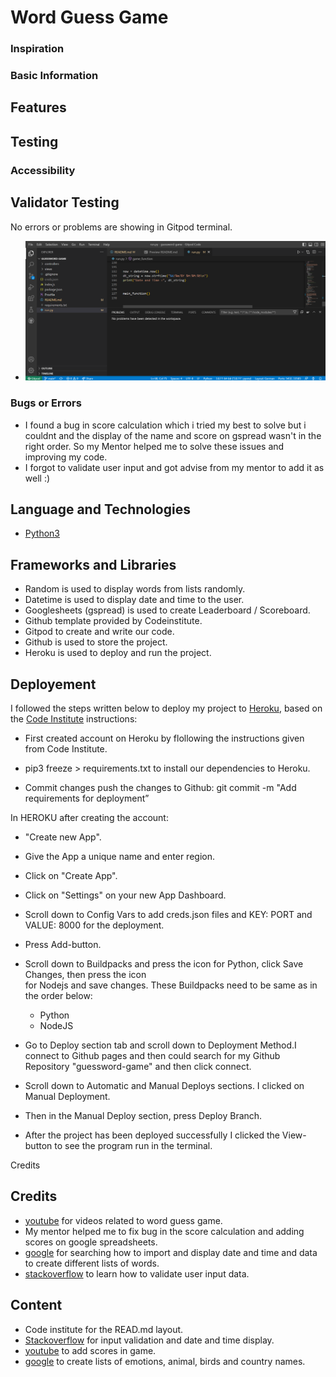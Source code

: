 # Word Guess Game
### Inspiration
### Basic Information
## Features
## Testing
### Accessibility
## Validator Testing
No errors or problems are showing in Gitpod terminal.
- ![this is an image](./assets/images/validation-screenshot.png)
### Bugs or Errors
- I found a bug in score calculation which i tried my best to solve but i couldnt and the display
  of the name and score on gspread wasn't in the right order. So my Mentor helped me to solve these issues and improving my code. 
- I forgot to validate user input and got advise from my mentor to add it as well :) 

## Language and Technologies
- [Python3](https://python.org)

## Frameworks and Libraries
- Random is used to display words from lists randomly.
- Datetime is used to display date and time to the user.
- Googlesheets (gspread) is used to create Leaderboard / Scoreboard.
- Github template provided by Codeinstitute.
- Gitpod to create and write our code.
- Github is used to store the project.
- Heroku is used to deploy and run the project.

## Deployement
I followed the steps written below to deploy my project to [Heroku](https://heroku.com/), based on the [Code Institute](https://codeinstitute.net/) instructions:

- First created account on Heroku by flollowing the instructions given from Code Institute.

- pip3 freeze > requirements.txt to install our dependencies to Heroku.
- Commit changes push the changes to Github:
  git commit -m "Add requirements for deployment”

In HEROKU after creating the account:

- "Create new App".

- Give the App a unique name and enter region.

- Click on "Create App".

- Click on "Settings" on your new App Dashboard.

- Scroll down to Config Vars to add creds.json files and KEY: PORT and VALUE: 8000 for the 
  deployment.

- Press Add-button.

- Scroll down to Buildpacks and press the icon for Python, click Save Changes, then press the icon  
  for Nodejs and save changes. These Buildpacks need to be same as in the order below:

  -  Python 
  -  NodeJS

- Go to Deploy section tab and scroll down to Deployment Method.I connect to Github pages and then
  could search for my Github Repository "guessword-game" and then click connect.

- Scroll down to Automatic and Manual Deploys sections. I clicked on Manual Deployment.

- Then in the Manual Deploy section, press Deploy Branch.

- After the project has been deployed successfully I clicked the View-button to see the program run 
  in the terminal.

Credits
## Credits
- [youtube](https://youtube.com/) for videos related to word guess game.
- My mentor helped me to fix bug in the score calculation and adding scores on google 
  spreadsheets.
- [google](https://google.com/) for searching how to import and display date and time
  and data to create different lists of words. 
- [stackoverflow](https://stackoverflow.com/) to learn how to validate user input data.
## Content
- Code institute for the READ.md layout.
- [Stackoverflow](https://stackoverflow.com/) for input validation and date and time display.
- [youtube](https://youtube.com/) to add scores in game.
- [google](https://google.com/) to create lists of emotions, animal, birds and country names.
